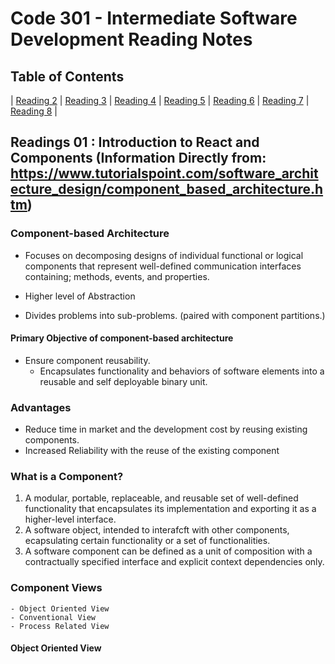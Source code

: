 # Code 301 - Intermediate Software Development Reading Notes

## Table of Contents
| [Reading 2](readings2.md) |
 [Reading 3](readings3.md) |
 [Reading 4](readings4.md) |
 [Reading 5](readings5.md) |
 [Reading 6](readings6.md) |
 [Reading 7](readings7.md) |
 [Reading 8](readings8.md) |




## Readings 01 : Introduction to React and Components (Information Directly from: https://www.tutorialspoint.com/software_architecture_design/component_based_architecture.htm)

### Component-based Architecture
  - Focuses on decomposing designs of individual functional or logical components that represent well-defined communication interfaces containing; methods, events, and properties.

  - Higher level of Abstraction
  - Divides problems into sub-problems. (paired with component partitions.)

#### Primary Objective of component-based architecture
  - Ensure component reusability.
    - Encapsulates functionality and behaviors of software elements into a reusable and self deployable binary unit.

### Advantages
  - Reduce time in market and the development cost by reusing existing components.
  - Increased Reliability with the reuse of the existing component

### What is a Component?
  1. A modular, portable, replaceable, and reusable set of well-defined functionality that encapsulates its implementation and exporting it as a higher-level interface.
  2. A software object, intended to interafcft with other components, ecapsulating certain functionality or a set of functionalities.
  3. A software component can be defined as a unit of composition with a contractually specified interface and explicit context dependencies only.

### Component Views
    - Object Oriented View
    - Conventional View
    - Process Related View

#### Object Oriented View 


